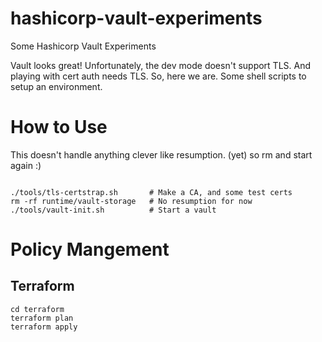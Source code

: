 # hashicorp-vault-experiments
Some Hashicorp Vault Experiments

Vault looks great! Unfortunately, the dev mode doesn't support
TLS. And playing with cert auth needs TLS. So, here we are. Some
shell scripts to setup an environment.


# How to Use

This doesn't handle anything clever like resumption. (yet) so rm and
start again :)

```

./tools/tls-certstrap.sh       # Make a CA, and some test certs
rm -rf runtime/vault-storage   # No resumption for now
./tools/vault-init.sh          # Start a vault
```

# Policy Mangement

## Terraform

```
cd terraform
terraform plan
terraform apply
```
